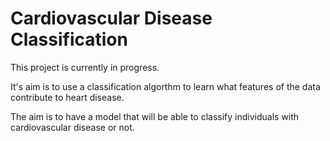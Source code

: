 # Cardiovascular Disease Classification 

This project is currently in progress. 

It's aim is to use a classification algorthm to learn what features of the data contribute to heart disease.

The aim is to have a model that will be able to classify individuals with cardiovascular disease or not.


